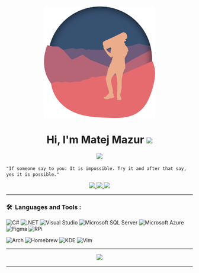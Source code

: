 <p align="center">
    <img src="Icons\MatejMa2ur.png" width="300px"/>
</p>

<h1 align="center">Hi, I'm Matej Mazur <img src="https://media.giphy.com/media/hvRJCLFzcasrR4ia7z/giphy.gif" width="25px">  </h1>  

<p align="center">
    <a href="http://easv.dk"><img src="https://img.shields.io/badge/student%20%40%20easv.dk-Computer%20Science-fbbb2c?style=for-the-badge"/>
    </a>
</p>

```
"If someone say to you: It is impossible. Try it and after that say, yes it is possible."
```

<p align="center">
<!-- This is all Media Where to Find Me -->
    <a href="https://www.linkedin.com/in/matej-mazur/">
        <img src="https://img.shields.io/badge/LinkedIn-0A66C2?style=for-the-badge&logo=LinkedIn&logoColor=#FFFFFF"/>
    </a>
    <a href="https://matejma2ur.github.io/questmat.github.io/">
        <img src="https://img.shields.io/badge/MatQuest.github.io-000000?style=for-the-badge&logo=GitHub%20Pages"/>
    </a>
    <a href="https://xboxgamertag.com/search/Grimsborith">
        <img src="https://img.shields.io/badge/xbox-107C10.svg?style=for-the-badge&logo=xbox&logoColor=white"/>
    </a>
</p>

---
### 🛠 &nbsp;Languages and Tools :

![C#](https://img.shields.io/badge/C%23-239120.svg?style=for-the-badge&logo=C%20Sharp&logoColor=white)
![.NET](https://img.shields.io/badge/.NET-512bd4.svg?style=for-the-badge&logo=.NET&logoColor=white)
![Visual Studio](https://img.shields.io/badge/Visual%20Studio-5C2D91.svg?style=for-the-badge&logo=Visual%20Studio&logoColor=white)
![Microsoft SQL Server](https://img.shields.io/badge/MS%20SQL-CC2927.svg?style=for-the-badge&logo=Microsoft%20SQL%20Server&logoColor=white)
![Microsoft Azure](https://img.shields.io/badge/Microsoft%20Azure-0078D4.svg?style=for-the-badge&logo=Microsoft%20Azure&logoColor=white)
![Figma](https://img.shields.io/badge/Figma-f24e1e.svg?style=for-the-badge&logo=Figma&logoColor=white)
![RPi](https://img.shields.io/badge/Raspberry%20PI-A22846.svg?style=for-the-badge&logo=Raspberry%20Pi&logoColor=white)

![Arch](https://img.shields.io/badge/Arch-1793D1.svg?style=for-the-badge&logo=Arch%20Linux&logoColor=white)
![Homebrew](https://img.shields.io/badge/Homebrew-fbb040.svg?style=for-the-badge&logo=Homebrew&logoColor=white)
![KDE](https://img.shields.io/badge/KDE-1d99f3.svg?style=for-the-badge&logo=KDE&logoColor=white)
![Vim](https://img.shields.io/badge/Vim-019733.svg?style=for-the-badge&logo=Vim&logoColor=white)

---

<p align="center">
    <img src="https://github-readme-stats.vercel.app/api/top-langs/?username=MatejMa2ur&layout=compact"/>
</p>

---

<!-- This section you create this variables that are used above -->
[website]: https://matejma2ur.github.io/questmat.github.io/
[twitter]: https://twitter.com/matej_mazur
[linkedin]: https://www.linkedin.com/in/matej-mazur/
[xbox]: https://xboxgamertag.com/search/Grimsborith
[discord]: https://discordapp.com/users/405791730839846932
